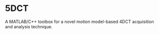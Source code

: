 # 5DCT
A MATLAB/C++ toolbox for a novel motion model-based 4DCT acquisition and analysis technique. 
